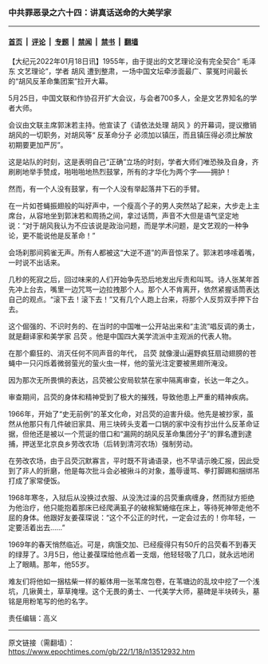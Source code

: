 ### 中共罪恶录之六十四：讲真话送命的大美学家

---

#### [首页](../../../..?n13512932) &nbsp;|&nbsp; [评论](../../../../../epoch-comment?n13512932) &nbsp;|&nbsp; [专题](../../../../../epoch-special?n13512932) &nbsp;|&nbsp; [禁闻](../../../../../epoch-news?n13512932) &nbsp;|&nbsp; [禁书](../../../../../books?n13512932) &nbsp;|&nbsp; [翻墙](https://github.com/gfw-breaker/nogfw/blob/master/README.md?n13512932)


<div class="post_content" id="artbody" itemprop="articleBody">
 <!-- article content begin -->
 <p>
  【大纪元2022年01月18日讯】1955年，由于提出的文艺理论没有完全契合“
  <ok href="https://www.epochtimes.com/gb/tag/%E6%AF%9B%E6%B3%BD%E4%B8%9C.html">
   毛泽东
  </ok>
  文艺理论”，学者
  <ok href="https://www.epochtimes.com/gb/tag/%E8%83%A1%E9%A3%8E.html">
   胡风
  </ok>
  遭到整肃，一场中国文坛牵涉面最广、蒙冤时间最长的“胡风反革命集团案”拉开大幕。
 </p>
 <p>
  5月25日，中国文联和作协召开扩大会议，与会者700多人，全是文艺界知名的学者大师。
 </p>
 <p>
  会议由文联主席郭沫若主持。他宣读了《请依法处理
  <ok href="https://www.epochtimes.com/gb/tag/%E8%83%A1%E9%A3%8E.html">
   胡风
  </ok>
  》的开幕词，提议撤销胡风的一切职务，对胡风等“
  <ok href="https://www.epochtimes.com/gb/tag/%E5%8F%8D%E9%9D%A9%E5%91%BD%E5%88%86%E5%AD%90.html">
   反革命分子
  </ok>
  必须加以镇压，而且镇压得必须比解放初期要更加严厉”。
 </p>
 <p>
  这是站队的时刻，这是表明自己“正确”立场的时刻，学者大师们唯恐殃及自身，齐刷刷地举手赞成，啪啪啪地热烈鼓掌，所有的才华化为两个字——拥护！
 </p>
 <p>
  然而，有一个人没有鼓掌，有一个人没有举起落井下石的手臂。
 </p>
 <p>
  在一片如苍蝇振翅般的叫好声中，一个瘦高个子的男人突然站了起来，大步走上主席台，从容地坐到郭沫若和周扬之间，拿过话筒，声音不大但是语气坚定地说：“对于胡风我认为不应该说是政治问题，而是学术问题，是文艺观的一种争论，更不能说他是反革命！”
 </p>
 <p>
  会场刹那间鸦雀无声。所有人都被这“大逆不道”的声音惊呆了。郭沫若哆嗦着嘴，一时说不出话来。
 </p>
 <p>
  几秒的死寂之后，回过味来的人们开始争先恐后地发出斥责和叫骂。诗人张某年首先冲上台去，嘴里一边咒骂一边拉拽那个人。那个人不肯离开，依然紧握话筒表达自己的观点。“滚下去！滚下去！”又有几个人跑上台来，将那个人反剪双手押下台去。
 </p>
 <p>
  这个倔强的、不识时务的、在当时的中国唯一公开站出来和“主流”唱反调的勇士，就是翻译家和美学家
  <ok href="https://www.epochtimes.com/gb/tag/%E5%90%95%E8%8D%A7.html">
   吕荧
  </ok>
  。他是中国四大美学流派中主观派的代表人物。
 </p>
 <p>
  在那个癫狂的、消灭任何不同声音的年代，
  <ok href="https://www.epochtimes.com/gb/tag/%E5%90%95%E8%8D%A7.html">
   吕荧
  </ok>
  就像漫山遍野疯狂扇动翅膀的苍蝇中一只闪烁着微弱萤光的萤火虫一样，他的萤光注定要被黑翅所淹没。
 </p>
 <p>
  因为那次无所畏惧的表达，吕荧被公安局软禁在家中隔离审查，长达一年之久。
 </p>
 <p>
  审查期间，吕荧的身体和精神受到了极大的摧残，导致他患上严重的精神疾病。
 </p>
 <p>
  1966年，开始了“史无前例”的革文化命，对吕荧的迫害升级。他先是被抄家，虽然从他那只有几件破旧家具、用三块砖头支着一口锅的家中没有抄出什么反革命证据，但他还是被以一个荒诞的借口和“漏网的胡风反革命集团分子”的罪名遭到逮捕，押送至北京良乡劳改农场（后转到清河农场）强制劳动。
 </p>
 <p>
  在劳改农场，由于吕荧沉默寡言，平时既不背诵语录，也不早请示晚汇报，因此受到了非人的折磨，他是每次批斗会必被揪斗的对象，羞辱谩骂、拳打脚踢和捆绑吊打成了家常便饭。
 </p>
 <p>
  1968年寒冬，入狱后从没换过衣服、从没洗过澡的吕荧重病缠身，然而狱方拒绝为他治疗，他只能抱着那床已经爬满虱子的破棉絮蜷缩在床上，等待死神带走他不屈的身体。他跟好友姜葆琛说：“这个不公正的时代，一定会过去的！你年轻，一定要活着出去……”
 </p>
 <p>
  1969年的春天悄然临近。可是，病饿交加、已经瘦得只有50斤的吕荧看不到春天的绿芽了。3月5日，他让姜葆琛给他点着一支烟，他轻轻吸了几口，就永远地闭上了眼睛。那年，他55岁。
 </p>
 <p>
  难友们将他如一捆枯柴一样的躯体用一张苇席包卷，在苇塘边的乱坟中挖了一个浅坑，几锹黄土，草草掩埋。这个无畏的勇士、一代美学大师，墓碑是半块砖头，墓铭是用粉笔写的他的名字。
 </p>
 <p>
  责任编辑：高义
 </p>
 <!-- article content end -->
 <div id="below_article_ad">
 </div>
</div>


---

原文链接（需翻墙）：https://www.epochtimes.com/gb/22/1/18/n13512932.htm